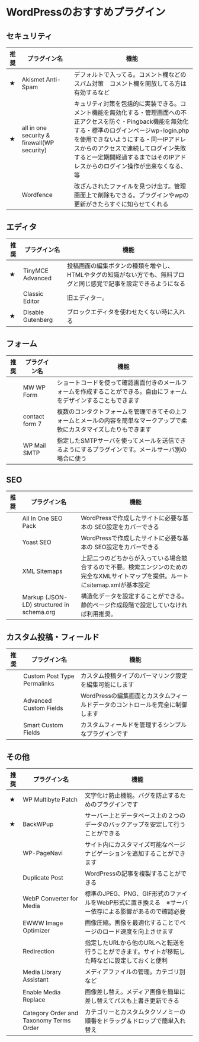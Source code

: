 # WordPressのおすすめプラグイン
## セキュリティ
|推奨|プラグイン名|機能|
| ---- | ---- | ---- |
|★|Akismet Anti-Spam|デフォルトで入ってる。コメント欄などのスパム対策　コメント欄を開放してる方は有効するなど|
|★|all in one security & firewall(WP　security)|キュリティ対策を包括的に実装できる。コメント機能を無効化する・管理画面への不正アクセスを防ぐ・Pingback機能を無効化する・標準のログインページwp-login.phpを使用できないようにする・同一IPアドレスからのアクセスで連続してログイン失敗すると一定期間経過するまではそのIPアドレスからのログイン操作が出来なくなる、等|
||Wordfence|改ざんされたファイルを見つけ出す。管理画面上で削除もできる。プラグインやwpの更新がきたらすぐに知らせてくれる|

## エディタ
|推奨|プラグイン名|機能|
| ---- | ---- | ---- |
|★|TinyMCE Advanced|投稿画面の編集ボタンの種類を増やし、HTMLやタグの知識がない方でも、無料ブログと同じ感覚で記事を設定できるようになる|
||Classic Editor|旧エディター。|
|★|Disable Gutenberg|ブロックエディタを使わせたくない時に入れる|

## フォーム
|推奨|プラグイン名|機能|
| ---- | ---- | ---- |
||MW WP Form|ショートコードを使って確認画面付きのメールフォームを作成することができる。自由にフォームをデザインすることもできます|
||contact form 7|複数のコンタクトフォームを管理できてその上フォームとメールの内容を簡単なマークアップで柔軟にカスタマイズしたりもできます|
||WP Mail SMTP|指定したSMTPサーバを使ってメールを送信できるようにするプラグインです。メールサーバ別の場合に使う|

## SEO
|推奨|プラグイン名|機能|
| ---- | ---- | ---- |
||All In One SEO Pack|WordPressで作成したサイトに必要な基本の SEO設定をカバーできる|
||Yoast SEO|WordPressで作成したサイトに必要な基本の SEO設定をカバーできる|
||XML Sitemaps|上記二つのどちからが入っている場合競合するので不要。検索エンジンのための完全なXMLサイトマップを提供。ルートにsitemap.xmlが基本設定|
||Markup (JSON-LD) structured in schema.org|構造化データを設定することができる。静的ページ作成段階で設定していなければ利用推奨。|


## カスタム投稿・フィールド
|推奨|プラグイン名|機能|
| ---- | ---- | ---- |
||Custom Post Type Permalinks|カスタム投稿タイプのパーマリンク設定を編集可能にします|
||Advanced Custom Fields|WordPressの編集画面とカスタムフィールドデータのコントロールを完全に制御します|
||Smart Custom Fields|カスタムフィールドを管理するシンプルなプラグインです|

## その他
|推奨|プラグイン名|機能|
| ---- | ---- | ---- |
|★|WP Multibyte Patch|文字化け防止機能。バグを防止するためのプラグインです|
|★|BackWPup|サーバー上とデータベース上の２つのデータのバックアップを安定して行うことができる|
||WP-PageNavi|サイト内にカスタマイズ可能なページナビゲーションを追加することができます|
||Duplicate Post|WordPressの記事を複製することができる|
||WebP Converter for Media|標準のJPEG、PNG、GIF形式のファイルをWebP形式に置き換える　※サーバー依存による影響があるので確認必要|
||EWWW Image Optimizer|画像圧縮。画像を最適化することでページのロード速度を向上させます|
||Redirection|指定したURLから他のURLへと転送を行うことができます。サイトが移転した時などに設定しておくと便利|
||Media Library Assistant|メディアファイルの管理。カテゴリ別など|
||Enable Media Replace|画像差し替え。メディア画像を簡単に差し替えてパスも上書き更新できる|
||Category Order and Taxonomy Terms Order|カテゴリーとカスタムタクソノミーの順番をドラッグ＆ドロップで簡単入れ替え|